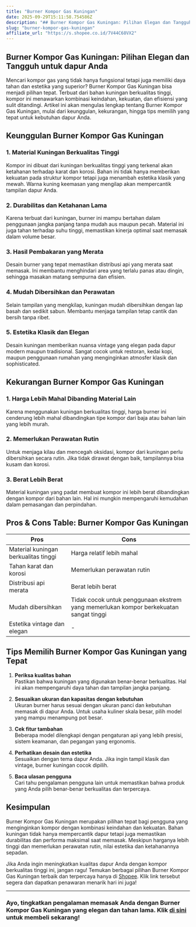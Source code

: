 ```yaml
---
title: "Burner Kompor Gas Kuningan"
date: 2025-09-29T15:11:58.754586Z
description: "## Burner Kompor Gas Kuningan: Pilihan Elegan dan Tangguh untuk dapur Anda..."
slug: "burner-kompor-gas-kuningan"
affiliate_url: "https://s.shopee.co.id/7V44C68VX2"
---
```

## Burner Kompor Gas Kuningan: Pilihan Elegan dan Tangguh untuk dapur Anda

Mencari kompor gas yang tidak hanya fungsional tetapi juga memiliki daya tahan dan estetika yang superior? Burner Kompor Gas Kuningan bisa menjadi pilihan tepat. Terbuat dari bahan kuningan berkualitas tinggi, kompor ini menawarkan kombinasi keindahan, kekuatan, dan efisiensi yang sulit ditandingi. Artikel ini akan mengulas lengkap tentang Burner Kompor Gas Kuningan, mulai dari keunggulan, kekurangan, hingga tips memilih yang tepat untuk kebutuhan dapur Anda.

## Keunggulan Burner Kompor Gas Kuningan

### 1. Material Kuningan Berkualitas Tinggi
Kompor ini dibuat dari kuningan berkualitas tinggi yang terkenal akan ketahanan terhadap karat dan korosi. Bahan ini tidak hanya memberikan kekuatan pada struktur kompor tetapi juga menambah estetika klasik yang mewah. Warna kuning keemasan yang mengilap akan mempercantik tampilan dapur Anda.

### 2. Durabilitas dan Ketahanan Lama
Karena terbuat dari kuningan, burner ini mampu bertahan dalam penggunaan jangka panjang tanpa mudah aus maupun pecah. Material ini juga tahan terhadap suhu tinggi, memastikan kinerja optimal saat memasak dalam volume besar.

### 3. Hasil Pembakaran yang Merata
Desain burner yang tepat memastikan distribusi api yang merata saat memasak. Ini membantu menghindari area yang terlalu panas atau dingin, sehingga masakan matang sempurna dan efisien.

### 4. Mudah Dibersihkan dan Perawatan
Selain tampilan yang mengkilap, kuningan mudah dibersihkan dengan lap basah dan sedikit sabun. Membantu menjaga tampilan tetap cantik dan bersih tanpa ribet.

### 5. Estetika Klasik dan Elegan
Desain kuningan memberikan nuansa vintage yang elegan pada dapur modern maupun tradisional. Sangat cocok untuk restoran, kedai kopi, maupun penggunaan rumahan yang menginginkan atmosfer klasik dan sophisticated.

## Kekurangan Burner Kompor Gas Kuningan

### 1. Harga Lebih Mahal Dibanding Material Lain
Karena menggunakan kuningan berkualitas tinggi, harga burner ini cenderung lebih mahal dibandingkan tipe kompor dari baja atau bahan lain yang lebih murah.

### 2. Memerlukan Perawatan Rutin
Untuk menjaga kilau dan mencegah oksidasi, kompor dari kuningan perlu dibersihkan secara rutin. Jika tidak dirawat dengan baik, tampilannya bisa kusam dan korosi.

### 3. Berat Lebih Berat
Material kuningan yang padat membuat kompor ini lebih berat dibandingkan dengan kompor dari bahan lain. Hal ini mungkin mempengaruhi kemudahan dalam pemasangan dan perpindahan.

## Pros & Cons Table: Burner Kompor Gas Kuningan

| **Pros** | **Cons** |
| --- | --- |
| Material kuningan berkualitas tinggi | Harga relatif lebih mahal |
| Tahan karat dan korosi | Memerlukan perawatan rutin |
| Distribusi api merata | Berat lebih berat |
| Mudah dibersihkan | Tidak cocok untuk penggunaan ekstrem yang memerlukan kompor berkekuatan sangat tinggi |
| Estetika vintage dan elegan | - |

## Tips Memilih Burner Kompor Gas Kuningan yang Tepat

1. **Periksa kualitas bahan**  
Pastikan bahwa kuningan yang digunakan benar-benar berkualitas. Hal ini akan mempengaruhi daya tahan dan tampilan jangka panjang.

2. **Sesuaikan ukuran dan kapasitas dengan kebutuhan**  
Ukuran burner harus sesuai dengan ukuran panci dan kebutuhan memasak di dapur Anda. Untuk usaha kuliner skala besar, pilih model yang mampu menampung pot besar.

3. **Cek fitur tambahan**  
Beberapa model dilengkapi dengan pengaturan api yang lebih presisi, sistem keamanan, dan pegangan yang ergonomis.

4. **Perhatikan desain dan estetika**  
Sesuaikan dengan tema dapur Anda. Jika ingin tampil klasik dan vintage, burner kuningan cocok dipilih.

5. **Baca ulasan pengguna**  
Cari tahu pengalaman pengguna lain untuk memastikan bahwa produk yang Anda pilih benar-benar berkualitas dan terpercaya.

## Kesimpulan

Burner Kompor Gas Kuningan merupakan pilihan tepat bagi pengguna yang menginginkan kompor dengan kombinasi keindahan dan kekuatan. Bahan kuningan tidak hanya mempercantik dapur tetapi juga memastikan durabilitas dan performa maksimal saat memasak. Meskipun harganya lebih tinggi dan memerlukan perawatan rutin, nilai estetika dan ketahanannya sepadan.

Jika Anda ingin meningkatkan kualitas dapur Anda dengan kompor berkualitas tinggi ini, jangan ragu! Temukan berbagai pilihan Burner Kompor Gas Kuningan terbaik dan terpercaya hanya di [Shopee](https://s.shopee.co.id/7V44C68VX2). Klik link tersebut segera dan dapatkan penawaran menarik hari ini juga!

---

### Ayo, tingkatkan pengalaman memasak Anda dengan Burner Kompor Gas Kuningan yang elegan dan tahan lama. Klik [di sini](https://s.shopee.co.id/7V44C68VX2) untuk membeli sekarang!